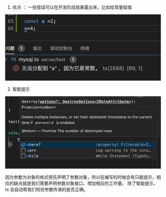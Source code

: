 1. 优点 ： 一些错误可以在开发阶段就暴露出来，比如给常量赋值

![avatar](../assets/ts-error-tip.jpg)

2. 智能提示

![avataar](../assets/tishi1.jpg)

因为参数为对象的格式预先声明了参数对象，所以在编写的时候会有只能提示，相应的缺点就是我们需要声明参数对象接口，增加相应的工作量。
除了智能提示，ts 会自动帮我们校验参数传递的是否正确。